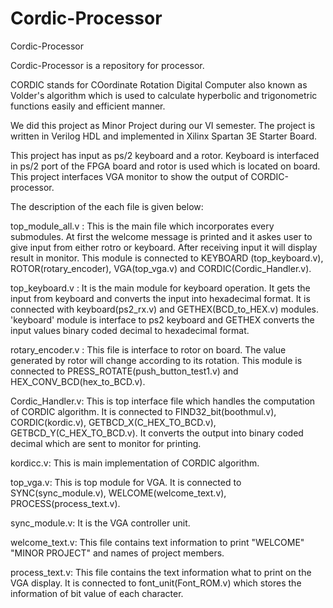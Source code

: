 # Cordic-Processor
Cordic-Processor

Cordic-Processor is a repository for processor.

CORDIC stands for COordinate Rotation Digital Computer also known as Volder's algorithm which is used to calculate hyperbolic and trigonometric functions easily and efficient manner. 

We did this project as Minor Project during our VI semester. The project is written in Verilog HDL and implemented in Xilinx Spartan 3E Starter Board. 

This project has input as ps/2 keyboard and a rotor. Keyboard is interfaced in ps/2 port of the FPGA board and rotor is used which is located on board. This project interfaces VGA monitor to show the output of CORDIC-processor.

The description of the each file is given below:

top_module_all.v : This is the main file which incorporates every submodules. At first the welcome message is printed and it askes user to give input from either rotro or keyboard. After receiving input it will display result in monitor. This module is connected to KEYBOARD (top_keyboard.v), ROTOR(rotary_encoder), VGA(top_vga.v) and CORDIC(Cordic_Handler.v).

top_keyboard.v : It is the main module for keyboard operation. It gets the input from keyboard and converts the input into hexadecimal format. It is connected with keyboard(ps2_rx.v) and GETHEX(BCD_to_HEX.v) modules. 'keyboard' module is interface to ps2 keyboard and GETHEX converts the input values binary coded decimal to hexadecimal format.

rotary_encoder.v : This file is interface to rotor on board. The value generated by rotor will change according to its rotation. This module is connected to PRESS_ROTATE(push_button_test1.v) and HEX_CONV_BCD(hex_to_BCD.v).

Cordic_Handler.v: This is top interface file which handles the computation of CORDIC algorithm. It is connected to FIND32_bit(boothmul.v), CORDIC(kordic.v), GETBCD_X(C_HEX_TO_BCD.v), GETBCD_Y(C_HEX_TO_BCD.v). It converts the output into binary coded decimal which are sent to monitor for printing.

kordicc.v: This is main implementation of CORDIC algorithm.

top_vga.v: This is top module for VGA. It is connected to SYNC(sync_module.v), WELCOME(welcome_text.v), PROCESS(process_text.v).

sync_module.v: It is the VGA controller unit.

welcome_text.v: This file contains text information to print "WELCOME" "MINOR PROJECT" and names of project members.

process_text.v: This file contains the text information what to print on the VGA display. It is connected to font_unit(Font_ROM.v) which stores the information of bit value of each character.



